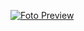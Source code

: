 [![Foto Preview](preview/20-projects-with-css.avif)](https://20essentials.github.io/20-projects-with-css)

